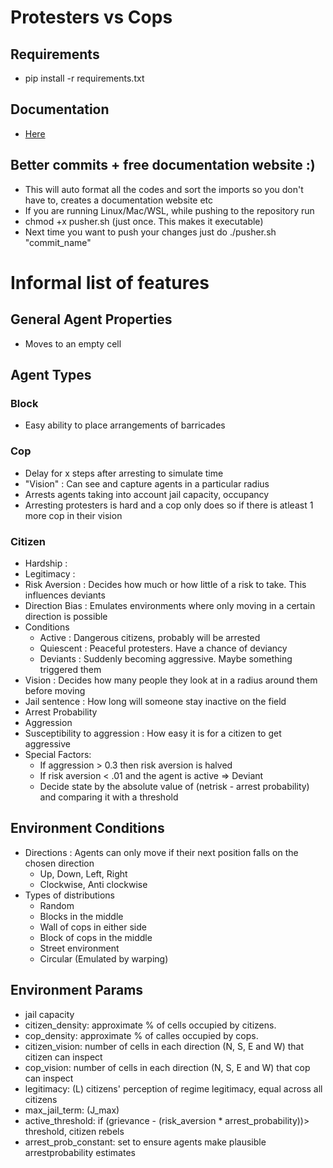 # Protesters vs Cops

## Requirements
- pip install -r requirements.txt

## Documentation
- [Here](https://subhadityamukherjee.github.io/DMASB07-ProtestersVsPolice/)

## Better commits + free documentation website :)
- This will auto format all the codes and sort the imports so you don't have to, creates a documentation website etc
- If you are running Linux/Mac/WSL, while pushing to the repository run
- chmod +x pusher.sh (just once. This makes it executable)
- Next time you want to push your changes just do ./pusher.sh "commit_name"

# Informal list of features
## General Agent Properties
- Moves to an empty cell

## Agent Types
### Block
- Easy ability to place arrangements of barricades
### Cop
- Delay for x steps after arresting to simulate time 
- "Vision" : Can see and capture agents in a particular radius
- Arrests agents taking into account jail capacity, occupancy
- Arresting protesters is hard and a cop only does so if there is atleast 1 more cop in their vision

### Citizen
- Hardship :
- Legitimacy :
- Risk Aversion : Decides how much or how little of a risk to take. This influences deviants
- Direction Bias : Emulates environments where only moving in a certain direction is possible
- Conditions
  - Active : Dangerous citizens, probably will be arrested
  - Quiescent : Peaceful protesters. Have a chance of deviancy
  - Deviants : Suddenly becoming aggressive. Maybe something triggered them
- Vision : Decides how many people they look at in a radius around them before moving
- Jail sentence : How long will someone stay inactive on the field
- Arrest Probability
- Aggression 
- Susceptibility to aggression : How easy it is for a citizen to get aggressive
- Special Factors:
  - If aggression > 0.3 then risk aversion is halved
  - If risk aversion < .01 and the agent is active => Deviant
  - Decide state by the absolute value of (netrisk - arrest probability) and comparing it with a threshold

## Environment Conditions
- Directions : Agents can only move if their next position falls on the chosen direction
  - Up, Down, Left, Right
  - Clockwise, Anti clockwise
- Types of distributions
  - Random
  - Blocks in the middle
  - Wall of cops in either side
  - Block of cops in the middle
  - Street environment
  - Circular (Emulated by warping)
## Environment Params
- jail capacity
- citizen_density: approximate % of cells occupied by citizens.
- cop_density: approximate % of calles occupied by cops.
- citizen_vision: number of cells in each direction (N, S, E and W) that citizen can inspect
- cop_vision: number of cells in each direction (N, S, E and W) that cop can inspect
- legitimacy:  (L) citizens' perception of regime legitimacy, equal across all citizens
- max_jail_term: (J_max)
- active_threshold: if (grievance - (risk_aversion * arrest_probability))> threshold, citizen rebels
- arrest_prob_constant: set to ensure agents make plausible arrestprobability estimates